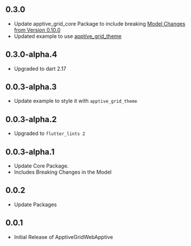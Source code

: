 ## 0.3.0
* Update apptive_grid_core Package to include breaking [Model Changes from Version 0.10.0](https://pub.dev/packages/apptive_grid_core/changelog#0100)
* Updated example to use [apptive_grid_theme](https://pub.dev/packages/apptive_grid_theme)

## 0.3.0-alpha.4
* Upgraded to dart 2.17

## 0.0.3-alpha.3
* Update example to style it with `apptive_grid_theme`

## 0.0.3-alpha.2
* Upgraded to `flutter_lints 2`

## 0.0.3-alpha.1
* Update Core Package.
* Includes Breaking Changes in the Model

## 0.0.2
* Update Packages

## 0.0.1
* Initial Release of ApptiveGridWebApptive
